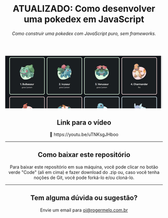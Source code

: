 <h1 align="center">
  ATUALIZADO: Como desenvolver uma pokedex em JavaScript
</h1>

<h6 align="center">Como construir uma pokedex com JavaScript puro, sem frameworks.</h6>
</br>

[![Como desenvolver uma pokedex em JavaScript](assets/img/banner-video-pokemon-javascript.jpg)](https://youtu.be/uTNKsgJHboo)

<h2 align="center">Link para o vídeo</h2>

<p align="center">🔗 https://youtu.be/uTNKsgJHboo</p>

---

<h2 align="center">Como baixar este repositório</h2>

<p align="center">Para baixar este repositório em sua máquina, você pode clicar no botão verde "Code" (ali em cima) e fazer download do .zip ou, caso você tenha noções de Git, você pode forká-lo e/ou cloná-lo.</p> 

---

<h2 align="center">Tem alguma dúvida ou sugestão?</h2>

<p align="center">Envie um email para <a href="mailto:oi@rogermelo.com.br">oi@rogermelo.com.br</a></p>
